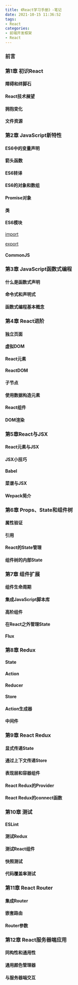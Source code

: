 ```yaml
---
title: 《React学习手册》-笔记
date: 2021-10-15 11:36:52
tags:
- React
categories:
- 前端开发框架
- React
---
```


### 前言

### 第1章 初识React

#### 障碍和绊脚石

#### React技术展望

#### 拥抱变化

#### 文件资源

### 第2章 JavaScript新特性

#### ES6中的变量声明

#### 箭头函数

#### ES6转译

#### ES6的对象和数组

#### Promise对象

#### 类

#### ES6模块

[import](https://developer.mozilla.org/zh-CN/docs/Web/JavaScript/Reference/Statements/import)

[export](https://developer.mozilla.org/zh-CN/docs/Web/JavaScript/Reference/Statements/export)

#### CommonJS

### 第3章  JavaScript函数式编程

#### 什么是函数式声明

#### 命令式和声明式

#### 函数式编程基本概念

### 第4章 React进阶

#### 独立页面

#### 虚拟DOM

#### React元素

#### ReactDOM

#### 子节点

#### 使用数据构造元素

#### React组件

#### DOM渲染

### 第5章React与JSX

#### React元素与JSX

#### JSX小技巧

#### Babel

#### 菜谱与JSX

#### Wepack简介

### 第6章 Props、State和组件树

#### 属性验证

#### 引用

#### React的State管理

#### 组件树的内部State

### 第7章 组件扩展

#### 组件生命周期

#### 集成JavaScript脚本库

#### 高阶组件

#### 在React之外管理State

#### Flux

### 第8章 Redux

#### State

#### Action

#### Reducer

#### Store

#### Action生成器

#### 中间件

### 第9章 React Redux

#### 显式传递State

#### 通过上下文传递Store

#### 表现层和容器组件

#### React Redux的Provider

#### React Redux的connect函数

### 第10章 测试

#### ESLint

#### 测试Redux

#### 测试React组件

#### 快照测试

#### 代码覆盖率测试

### 第11章 React Router

#### 集成Router

#### 嵌套路由

#### Router参数

### 第12章 React服务器端应用

#### 同构性和通用性

#### 通用颜色管理器

#### 与服务器端交互